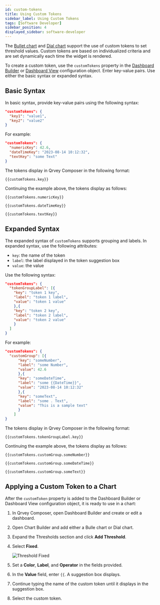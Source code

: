 ```yaml
---
id: custom-tokens
title: Using Custom Tokens
sidebar_label: Using Custom Tokens
tags: [Software Developer]
sidebar_position: 4
displayed_sidebar: software-developer
---
```

<div style={{textAlign: "justify"}}>

The [Bullet chart](../../composer/07-Creating%20Charts/07-Chart%20Types/bullet.md) and [Dial chart](../../composer/07-Creating%20Charts/07-Chart%20Types/dial.md) support the use of custom tokens to set threshold values. Custom tokens are based on individualized criteria and are set dynamically each time the widget is rendered. 

To create a custom token, use the `customTokens` property in the [Dashboard Builder](../04-Embedding%20Qrvey%20Widgets/05-Widgets/dashboard-builder.md) or [Dashboard View](../04-Embedding%20Qrvey%20Widgets/05-Widgets/dashboard-view.md) configuration object. Enter key-value pairs. Use either the basic syntax or expanded syntax.

## Basic Syntax
In basic syntax, provide key-value pairs using the following syntax:

```json
"customTokens": {
  "key1": "value1",
  "key2": "value2"
}
```

For example:

```json
"customTokens": {
  "numericKey": 42.6,
  "dateTimeKey": "2023-08-14 10:12:32",
  "textKey": "some Text"
}
```

The tokens display in Qrvey Composer in the following format:

```
{{customTokens.key}}
```

Continuing the example above, the tokens display as follows:

```
{{customTokens.numericKey}}
```

```
{{customTokens.dateTimeKey}}
```

```
{{customTokens.textKey}}
```

## Expanded Syntax

The expanded syntax of `customTokens` supports grouping and labels. In expanded syntax, use the following attributes:
* `key`: the name of the token
* `label`: the label displayed in the token suggestion box
* `value`: the value

Use the following syntax:

```json
"customTokens": {
  "tokenGroupLabel": [{
    "key": "token 1 key",
    "label": "token 1 label",
    "value": "token 1 value"
    },{
    "key": "token 2 key",
    "label": "token 2 label",
    "value": "token 2 value"
    }
  ]
}
```

For example:

```json
"customTokens": {
  "customGroup": [{
      "key": "someNumber",
      "label": "some Number",
      "value": 42.6
      },{
      "key": "someDateTime",
      "label": "some {{DateTime}}",
      "value": "2023-08-14 10:12:32"    
      },{
      "key": "someText",
      "label": "some . Text",
      "value": "This is a sample text"
      }
    ]
}
```

The tokens display in Qrvey Composer in the following format:

`{{customTokens.tokenGroupLabel.key}}`

Continuing the example above, the tokens display as follows:

```
{{customTokens.customGroup.someNumber}}
```

```
{{customTokens.customGroup.someDateTime}}
```

```
{{customTokens.customGroup.someText}}
```


## Applying a Custom Token to a Chart

After the `customToken` property is added to the Dashboard Builder or Dashboard View configuration object, it is ready to use in a chart:

1. In Qrvey Composer, open Dashboard Builder and create or edit a dashboard.
2. Open Chart Builder and add either a Bulle chart or Dial chart.
3. Expand the Thresholds section and click **Add Threshold**.
4. Select **Fixed**.

    ![Threshold Fixed](https://s3.amazonaws.com/cdn.qrvey.com/documentation_assets/ui-docs/dataviews/chart-types-all/Dial/threshold-fixed-83.png)

5. Set a **Color**, **Label**, and **Operator** in the fields provided.
6. In the **Value** field, enter `{{`. A suggestion box displays.
7. Continue typing the name of the custom token until it displays in the suggestion box.
8. Select the custom token.

</div>